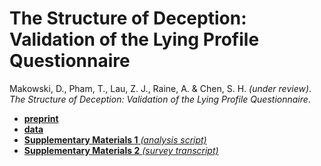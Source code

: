 # The Structure of Deception: Validation of the Lying Profile Questionnaire

Makowski, D., Pham, T., Lau, Z. J., Raine, A. & Chen, S. H. *(under review)*. *The Structure of Deception: Validation of the Lying Profile Questionnaire*.

- [**preprint**](https://psyarxiv.com/t7s32/)
- [**data**](https://raw.githubusercontent.com/DominiqueMakowski/2020structure/master/data/data.csv)
- [**Supplementary Materials 1** *(analysis script)*](https://github.com/DominiqueMakowski/2020structure/tree/master/statistics)
- [**Supplementary Materials 2** *(survey transcript)*](https://github.com/DominiqueMakowski/2020structure/blob/master/SupplementaryMaterials2.pdf)

